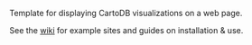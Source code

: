 Template for displaying CartoDB visualizations on a web page.

See the [wiki](https://github.com/itpir/carto-template/wiki) for example sites and guides on installation & use.